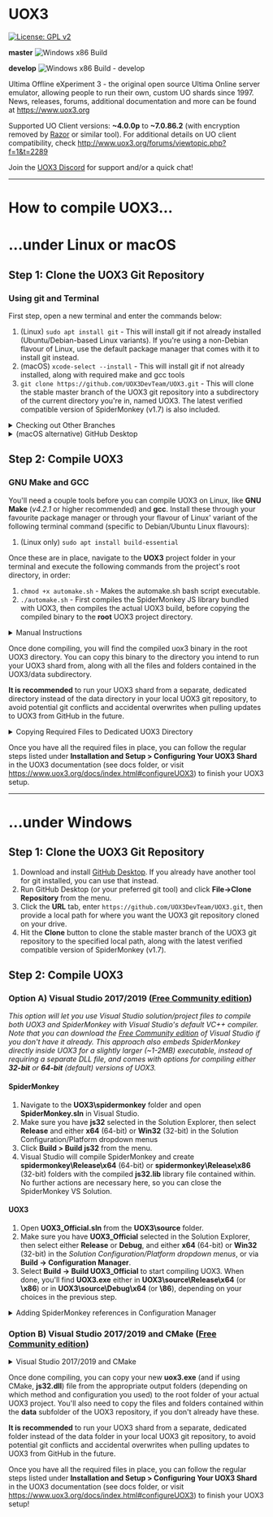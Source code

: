 # UOX3
[![License: GPL v2](https://img.shields.io/badge/License-GPL%20v2-blue.svg)](https://www.gnu.org/licenses/old-licenses/gpl-2.0.en.html)

**master** ![Windows x86 Build](https://github.com/UOX3DevTeam/UOX3/workflows/Windows%20x86%20Build/badge.svg?branch=master)

**develop** ![Windows x86 Build - develop](https://github.com/UOX3DevTeam/UOX3/workflows/Windows%20x86%20Build/badge.svg?branch=develop)

Ultima Offline eXperiment 3 - the original open source Ultima Online server emulator, allowing people to run their own, custom UO shards since 1997. News, releases, forums, additional documentation and more can be found at https://www.uox3.org

Supported UO Client versions: **~4.0.0p** to **~7.0.86.2** (with encryption removed by [Razor](https://github.com/msturgill/razor/releases) or similar tool). For additional details on UO client compatibility, check http://www.uox3.org/forums/viewtopic.php?f=1&t=2289

Join the [UOX3 Discord](https://discord.gg/uBAXxhF) for support and/or a quick chat!

---

# How to compile UOX3...
# ...under Linux or macOS
## Step 1: Clone the UOX3 Git Repository
### Using git and Terminal ###
First step, open a new terminal and enter the commands below:

1) (Linux) `sudo apt install git` - This will install git if not already installed (Ubuntu/Debian-based Linux variants). If you're using a non-Debian flavour of Linux, use the default package manager that comes with it to install git instead.
1) (macOS) `xcode-select --install` - This will install git if not already installed, along with required make and gcc tools
2) `git clone https://github.com/UOX3DevTeam/UOX3.git` - This will clone the stable master branch of the UOX3 git repository into a subdirectory of the current directory you're in, named UOX3. The latest verified compatible version of SpiderMonkey (v1.7) is also included.

<details>
  <summary>Checking out Other Branches</summary>

  If you'd rather grab another branch of the git repository, like the **develop** branch where most updates get pushed first before being merged into the master branch, you can use the following command *after* completing the previous step:
  `git checkout develop`

</details>

<details>
  <summary>(macOS alternative) GitHub Desktop</summary>

  1) Download and install the macOS version of [GitHub Desktop](https://desktop.github.com/).
  2) Run GitHub Desktop and click **File->Clone Repository** from the menu.
  3) Click the **URL** tab, enter **https://github.com/UOX3DevTeam/UOX3.git**, then provide a local path for where you want the UOX3 git repository cloned on your drive.
  4) Hit the **Clone** button!

</details>

## Step 2: Compile UOX3
### GNU Make and GCC ###
You'll need a couple tools before you can compile UOX3 on Linux, like **GNU Make** (*v4.2.1* or higher recommended) and **gcc**. Install these through your favourite package manager or through your flavour of Linux' variant of the following terminal command (specific to Debian/Ubuntu Linux flavours):

1) (Linux only) `sudo apt install build-essential`

Once these are in place, navigate to the **UOX3** project folder in your terminal and execute the following commands from the project's root directory, in order:

1) `chmod +x automake.sh` - Makes the automake.sh bash script executable.
2) `./automake.sh` - First compiles the SpiderMonkey JS library bundled with UOX3, then compiles the actual UOX3 build, before copying the compiled binary to the **root** UOX3 project directory.

<details>
  <summary>Manual Instructions</summary>

  If you don't wish to rely on the automake.sh script, but want control over the process yourself, follow these steps (same as what automake.sh does):

  - `cd spidermonkey`
  - `make -f Makefile.ref DEFINES=-DHAVE_VA_LIST_AS_ARRAY CC=gcc`
  ### Linux ###
  - `ar -r libjs32.a Linux_All_DBG.OBJ/*.o`
  - `cp Linux_All_DBG.OBJ/jsautocfg.h ./`
  ### macOS ###
  - `ar rcs libjs32.a Darwin_DBG.OBJ/*.o`
  - `cp Darwin_DBG.OBJ/jsautocfg.h ./`

  *At this point, now cd to the root UOX3 project directory and build UOX3:*

  - `cd ../source`
  - `make`

</details>

Once done compiling, you will find the compiled uox3 binary in the root UOX3 directory. You can copy this binary to the directory you intend to run your UOX3 shard from, along with all the files and folders contained in the UOX3/data subdirectory.

**It is recommended** to run your UOX3 shard from a separate, dedicated directory instead of the data directory in your local UOX3 git repository, to avoid potential git conflicts and accidental overwrites when pulling updates to UOX3 from GitHub in the future.

<details>
  <summary>Copying Required Files to Dedicated UOX3 Directory</summary>

This is an example of how to copy all required files to a directory called UOX3 in your user account's home directory
1) *navigate to root UOX3 project directory*
2) `mkdir ~/UOX3`
3) `cp uox3 ~/UOX3`
4) `cp -r data/* ~/UOX3`
5) `cd ~/UOX3`

</details>

Once you have all the required files in place, you can follow the regular steps listed under **Installation and Setup > Configuring Your UOX3 Shard** in the UOX3 documentation (see docs folder, or visit https://www.uox3.org/docs/index.html#configureUOX3) to finish your UOX3 setup.

---

# ...under Windows
## Step 1: Clone the UOX3 Git Repository
1) Download and install [GitHub Desktop](https://desktop.githubc.om). If you already have another tool for git installed, you can use that instead.
2) Run GitHub Desktop (or your preferred git tool) and click **File->Clone Repository** from the menu.
3) Click the **URL** tab, enter `https://github.com/UOX3DevTeam/UOX3.git`, then provide a local path for where you want the UOX3 git repository cloned on your drive.
4) Hit the **Clone** button to clone the stable master branch of the UOX3 git repository to the specified local path, along with the latest verified compatible version of SpiderMonkey (v1.7).

## Step 2: Compile UOX3
### Option A) Visual Studio 2017/2019 ([Free Community edition](https://visualstudio.microsoft.com/downloads/))
*This option will let you use Visual Studio solution/project files to compile both UOX3 and SpiderMonkey with Visual Studio's default VC++ compiler. Note that you can download the [Free Community edition](https://visualstudio.microsoft.com/downloads/) of Visual Studio if you don't have it already. This approach also embeds SpiderMonkey directly inside UOX3 for a slightly larger (~1-2MB) executable, instead of requiring a separate DLL file, and comes with options for compiling either **32-bit** or **64-bit** (default) versions of UOX3.*

#### SpiderMonkey ####
1) Navigate to the **UOX3\spidermonkey** folder and open **SpiderMonkey.sln** in Visual Studio.
2) Make sure you have **js32** selected in the Solution Explorer, then select **Release** and either **x64** (64-bit) or **Win32** (32-bit) in the Solution Configuration/Platform dropdown menus
3) Click **Build > Build js32** from the menu.
4) Visual Studio will compile SpiderMonkey and create **spidermonkey\Release\x64** (64-bit) or **spidermonkey\Release\x86** (32-bit) folders with the compiled **js32.lib** library file contained within. No further actions are necessary here, so you can close the SpiderMonkey VS Solution.

#### UOX3 ####
1) Open **UOX3_Official.sln** from the **UOX3\source** folder.
2) Make sure you have **UOX3_Official** selected in the Solution Explorer, then select either **Release** or **Debug**, and either **x64** (64-bit) or **Win32** (32-bit) in the *Solution Configuration/Platform dropdown menus*, or via **Build -> Configuration Manager**.
3) Select **Build -> Build UOX3_Official** to start compiling UOX3. When done, you'll find **UOX3.exe** either in **UOX3\source\Release\x64** (or **\x86**) or in **UOX3\source\Debug\x64** (or **\86**), depending on your choices in the previous step.

<details>
  <summary>Adding SpiderMonkey references in Configuration Manager</summary>

If VS give you link errors when attempting to build UOX3, references to SpiderMonkey might have gone missing! Try the following steps to add them back.

1) Right click on **UOX3_Official** in the Solution Explorer, and select Properties.
2) With the desired configuration (ex: Release, x64) selected at the top of the panel, add references to SpiderMonkey in these sections:
  * *VC++ Directories >* **Include Directories** (add path to SpiderMonkey root folder)
  * *VC++ Directories >* **Library Directories** (add path to SpiderMonkey release\x64 or \x86 folder depending on desired configuration)
  * *VC++ Directories >* **Source Directories** (add path to SpiderMonkey root folder)
  * *Linker >* **Additional Library Dependencies** (add path to SpiderMonkey **release\x64** or **\x86** folder depending on desired configuration)
Press apply!
Repeat process for both Release and Debug configurations (chosen at top of panel), then retry the UOX3 build process!

</details>

### Option B) Visual Studio 2017/2019 and CMake ([Free Community edition](https://visualstudio.microsoft.com/downloads/))
<details>
  <summary>Visual Studio 2017/2019 and CMake</summary>

*This option requires installing the Visual Studio toolset named **Linux development with C++** and the component called **Visual C++ tools for CMake and Linux**. Use the Visual Studio Installer to modify your install of Visual Studio if you don't already have these installed! This approach compiles SpiderMonkey to a separate DLL (**js32.dll**) file that needs to live inside the same folder as the main UOX3 executable, and currently only supports compiling a **32-bit** version of UOX3.*

1) Start Visual Studio and use **File > Open > CMake** and select *CMakeLists.txt* in the root project folder (*Example: **D:\UOX3***). **Don't** open the similarly named file in the source folder directly.
2) After Visual Studio is done loading the project and has generated some necessary files, select **CMake > Change CMake Settings > UOX3** from the toolbar menu, and select either *x86-Debug* or *x86-Release* depending on what kind of build you want to make - or do this using the Solution Configuration select menu.
3) When Visual Studio is done switching to the new configuration, select **CMake > Build All** from the toolbar menu to start compiling UOX3.
4) When done, you'll find **uox3.exe** and **js32.dll** in a subfolder named **out** of the root project folder, more specifically **/UOX3/out/build/x86-Debug** or **x86-Release**, based on the selected configuration.
5) Note that the **js32.dll** file must be copied to the same folder as UOX3.exe.

</details>

Once done compiling, you can copy your new **uox3.exe** (and if using CMake, **js32.dll**) file from the appropriate output folders (depending on which method and configuration you used) to the root folder of your actual UOX3 project. You'll also need to copy the files and folders contained within the **data** subfolder of the UOX3 repository, if you don't already have these.

**It is recommended** to run your UOX3 shard from a separate, dedicated folder instead of the data folder in your local UOX3 git repository, to avoid potential git conflicts and accidental overwrites when pulling updates to UOX3 from GitHub in the future.

Once you have all the required files in place, you can follow the regular steps listed under **Installation and Setup > Configuring Your UOX3 Shard** in the UOX3 documentation (see docs folder, or visit https://www.uox3.org/docs/index.html#configureUOX3) to finish your UOX3 setup!
